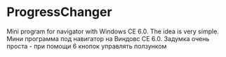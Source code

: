 # ProgressChanger
Mini program for navigator with Windows CE 6.0. The idea is very simple.
Мини программа под навигатор на Виндовс СЕ 6.0. Задумка очень проста - при помощи 6 кнопок управлять ползунком 
